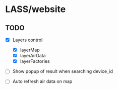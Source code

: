 # LASS/website

## TODO

- [x] Layers control
    - [x] layerMap
    - [x] layerAirData
    - [x] layerFactories
- [ ] Show popup of result when searching device_id
- [ ] Auto refresh air data on map

